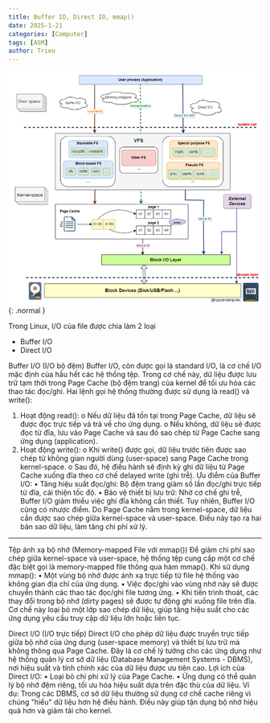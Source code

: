 ```yaml
---
title: Buffer IO, Direct IO, mmap()
date: 2025-1-21
categories: [Computer]
tags: [ASM]
author: Trieu
---
```



![Format File Hex](/assets/articles/2025/Buffer_IO_Direct_IO_mmap/2025-1-21-LinuxIO.PNG){: .normal }

Trong Linux, I/O của file được chia làm 2 loại
-	Buffer I/O
-	Direct I/O

Buffer I/O (I/O bộ đệm)
Buffer I/O, còn được gọi là standard I/O, là cơ chế I/O mặc định của hầu hết các hệ thống tệp. Trong cơ chế này, dữ liệu được lưu trữ tạm thời trong Page Cache (bộ đệm trang) của kernel để tối ưu hóa các thao tác đọc/ghi. Hai lệnh gọi hệ thống thường được sử dụng là read() và write():
1.	Hoạt động read():
o	Nếu dữ liệu đã tồn tại trong Page Cache, dữ liệu sẽ được đọc trực tiếp và trả về cho ứng dụng.
o	Nếu không, dữ liệu sẽ được đọc từ đĩa, lưu vào Page Cache và sau đó sao chép từ Page Cache sang ứng dụng (application).
2.	Hoạt động write():
o	Khi write() được gọi, dữ liệu trước tiên được sao chép từ không gian người dùng (user-space) sang Page Cache trong kernel-space.
o	Sau đó, hệ điều hành sẽ định kỳ ghi dữ liệu từ Page Cache xuống đĩa theo cơ chế delayed write (ghi trễ).
Ưu điểm của Buffer I/O:
•	Tăng hiệu suất đọc/ghi: Bộ đệm trang giảm số lần đọc/ghi trực tiếp từ đĩa, cải thiện tốc độ.
•	Bảo vệ thiết bị lưu trữ: Nhờ cơ chế ghi trễ, Buffer I/O giảm thiểu việc ghi đĩa không cần thiết.
Tuy nhiên, Buffer I/O cũng có nhược điểm. Do Page Cache nằm trong kernel-space, dữ liệu cần được sao chép giữa kernel-space và user-space. Điều này tạo ra hai bản sao dữ liệu, làm tăng chi phí xử lý.
________________________________________
Tệp ánh xạ bộ nhớ (Memory-mapped File với mmap())
Để giảm chi phí sao chép giữa kernel-space và user-space, hệ thống tệp cung cấp một cơ chế đặc biệt gọi là memory-mapped file thông qua hàm mmap(). Khi sử dụng mmap():
•	Một vùng bộ nhớ được ánh xạ trực tiếp từ file hệ thống vào không gian địa chỉ của ứng dụng.
•	Việc đọc/ghi vào vùng nhớ này sẽ được chuyển thành các thao tác đọc/ghi file tương ứng.
•	Khi tiến trình thoát, các thay đổi trong bộ nhớ (dirty pages) sẽ được tự động ghi xuống file trên đĩa.
Cơ chế này loại bỏ một lớp sao chép dữ liệu, giúp tăng hiệu suất cho các ứng dụng yêu cầu truy cập dữ liệu lớn hoặc liên tục.

Direct I/O (I/O trực tiếp)
Direct I/O cho phép dữ liệu được truyền trực tiếp giữa bộ nhớ của ứng dụng (user-space memory) và thiết bị lưu trữ mà không thông qua Page Cache. Đây là cơ chế lý tưởng cho các ứng dụng như hệ thống quản lý cơ sở dữ liệu (Database Management Systems - DBMS), nơi hiệu suất và tính chính xác của dữ liệu được ưu tiên cao.
Lợi ích của Direct I/O:
•	Loại bỏ chi phí xử lý của Page Cache.
•	Ứng dụng có thể quản lý bộ nhớ đệm riêng, tối ưu hóa hiệu suất dựa trên đặc thù của dữ liệu.
Ví dụ:
Trong các DBMS, cơ sở dữ liệu thường sử dụng cơ chế cache riêng vì chúng "hiểu" dữ liệu hơn hệ điều hành. Điều này giúp tận dụng bộ nhớ hiệu quả hơn và giảm tải cho kernel.
